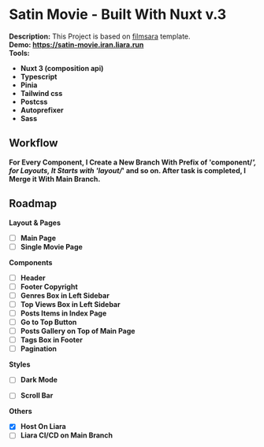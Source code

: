 # Satin Movie - Built With Nuxt v.3
<b>Description:</b> This Project is based on [filmsara](https://filmsara.info/) template.<br>
<b>Demo: https://satin-movie.iran.liara.run<br>
<b>Tools:</b>
- Nuxt 3 (composition api)
- Typescript
- Pinia
- Tailwind css
- Postcss
- Autoprefixer
- Sass

## Workflow
For Every Component, I Create a New Branch With Prefix of 'component/*', for Layouts, It Starts with 'layout/*' and so on.
After task is completed, I Merge it With Main Branch.

## Roadmap

<b>Layout & Pages</b> 
- [ ] Main Page
- [ ] Single Movie Page

<b>Components</b>

- [ ] Header
- [ ] Footer Copyright
- [ ] Genres Box in Left Sidebar
- [ ] Top Views Box in Left Sidebar
- [ ] Posts Items in Index Page
- [ ] Go to Top Button 
- [ ] Posts Gallery on Top of Main Page
- [ ] Tags Box in Footer
- [ ] Pagination

<b>Styles</b>
- [ ] Dark Mode 
- [ ] Scroll Bar 


<b>Others</b>
- [x] Host On Liara  
- [ ] Liara CI/CD on Main Branch 
